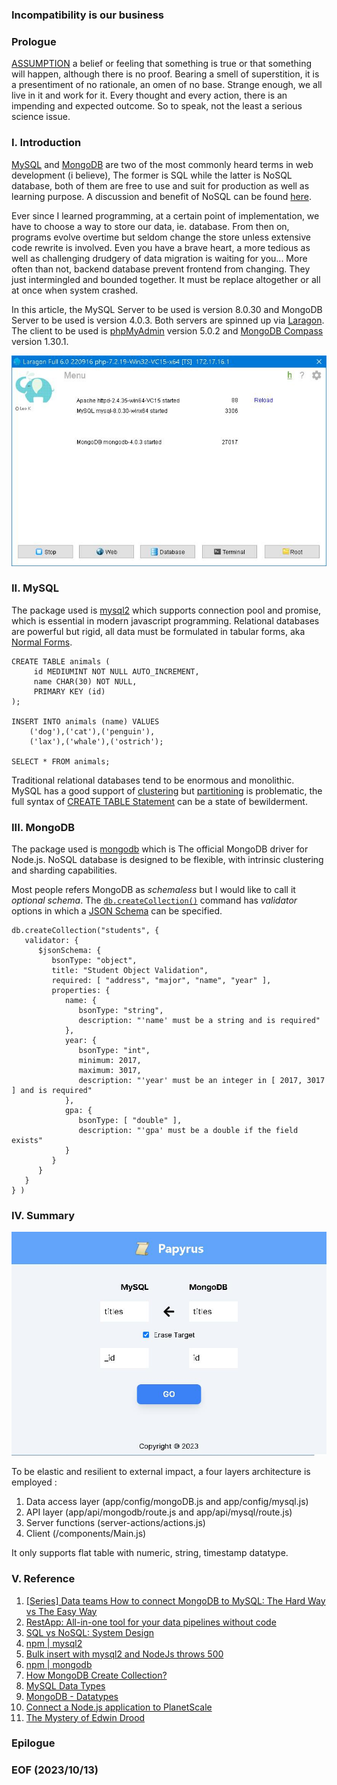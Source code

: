 ### Incompatibility is our business

### Prologue
[ASSUMPTION](https://www.oxfordlearnersdictionaries.com/definition/english/assumption?q=assumptions) a belief or feeling that something is true or that something will happen, although there is no proof. Bearing a smell of superstition, it is a presentiment of no rationale, an omen of no base. Strange enough, we all live in it and work for it. Every thought and every action, there is an impending and expected outcome. So to speak, not the least a serious science issue. 


### I. Introduction
[MySQL](https://www.mysql.com/) and [MongoDB](https://www.mongodb.com/) are two of the most commonly heard terms in web development (i believe), The former is SQL while the latter is NoSQL database, both of them are free to use and suit for production as well as learning purpose. A discussion and benefit of NoSQL can be found [here](https://www.mongodb.com/nosql-explained/nosql-vs-sql). 

Ever since I learned programming, at a certain point of implementation, we have to choose a way to store our data, ie. database. From then on, programs evolve overtime but seldom change the store unless extensive code rewrite is involved. Even you have a brave heart, a more tedious as well as challenging drudgery of data migration is waiting for you... More often than not, backend database prevent frontend from changing. They just intermingled and bounded together. It must be replace altogether or all at once when system crashed. 

In this article, the MySQL Server to be used is version 8.0.30 and MongoDB Server to be used is version 4.0.3. Both servers are spinned up via [Laragon](https://laragon.org/index.html). The client to be used is [phpMyAdmin](https://www.phpmyadmin.net/) version 5.0.2 and [MongoDB Compass](https://www.mongodb.com/products/tools/compass) version 1.30.1. 

![alt laragon](/img/laragon.JPG)


### II. MySQL
The package used is [mysql2](https://www.npmjs.com/package/mysql2) which supports connection pool and promise, which is essential in modern javascript programming. Relational databases are powerful but rigid, all data must be formulated in tabular forms, aka [Normal Forms](https://www.geeksforgeeks.org/normal-forms-in-dbms/). 
```
CREATE TABLE animals (
     id MEDIUMINT NOT NULL AUTO_INCREMENT,
     name CHAR(30) NOT NULL,
     PRIMARY KEY (id)
);

INSERT INTO animals (name) VALUES
    ('dog'),('cat'),('penguin'),
    ('lax'),('whale'),('ostrich');

SELECT * FROM animals;
```

Traditional relational databases tend to be enormous and monolithic. MySQL has a good support of [clustering](https://dev.mysql.com/doc/index-cluster.html) but [partitioning](Partitioning) is problematic, the full syntax of [CREATE TABLE Statement](https://dev.mysql.com/doc/refman/8.0/en/create-table.html) can be a state of bewilderment. 


### III. MongoDB
The package used is [mongodb](https://www.npmjs.com/package/mongodb) which is The official MongoDB driver for Node.js. NoSQL database is designed to be flexible, with intrinsic clustering and sharding capabilities. 

Most people refers MongoDB as *schemaless* but I would like to call it *optional schema*. The [`db.createCollection()`](https://www.mongodb.com/docs/manual/reference/method/db.createCollection/) command has *validator* options in which a [JSON Schema](https://www.mongodb.com/docs/manual/core/schema-validation/specify-json-schema/#std-label-schema-validation-json) can be specified. 

```
db.createCollection("students", {
   validator: {
      $jsonSchema: {
         bsonType: "object",
         title: "Student Object Validation",
         required: [ "address", "major", "name", "year" ],
         properties: {
            name: {
               bsonType: "string",
               description: "'name' must be a string and is required"
            },
            year: {
               bsonType: "int",
               minimum: 2017,
               maximum: 3017,
               description: "'year' must be an integer in [ 2017, 3017 ] and is required"
            },
            gpa: {
               bsonType: [ "double" ],
               description: "'gpa' must be a double if the field exists"
            }
         }
      }
   }
} )
```


### IV. Summary 
![alt Papyrus](/img/next-gate.JPG)

To be elastic and resilient to external impact, a four layers architecture is employed :

1. Data access layer (app/config/mongoDB.js and app/config/mysql.js)
2. API layer (app/api/mongodb/route.js and app/api/mysql/route.js)
3. Server functions (server-actions/actions.js)
4. Client (/components/Main.js)

It only supports flat table with numeric, string, timestamp datatype. 


### V. Reference
1. [[Series] Data teams How to connect MongoDB to MySQL: The Hard Way vs The Easy Way](https://restapp.io/blog/mongodb-to-mysql/#Method_2_A_Simpler_Approach_Utilizing_RestApp_to_Transfer_Data_from_MongoDB_to_MySQL)
2. [RestApp: All-in-one tool for your data pipelines without code](https://restapp.io/)
3. [SQL vs NoSQL: System Design](https://restapp.io/learn/sql-vs-nosql-system-design)
4. [npm | mysql2](https://www.npmjs.com/package/mysql2)
5. [Bulk insert with mysql2 and NodeJs throws 500](https://stackoverflow.com/questions/67672322/bulk-insert-with-mysql2-and-nodejs-throws-500)
6. [npm | mongodb](https://www.npmjs.com/package/mongodb)
7. [How MongoDB Create Collection?](https://www.knowledgehut.com/blog/web-development/mongodb-create-collection)
08. [MySQL Data Types](https://www.w3schools.com/mysql/mysql_datatypes.asp)
09. [MongoDB - Datatypes](https://www.tutorialspoint.com/mongodb/mongodb_datatype.htm)
10. [Connect a Node.js application to PlanetScale](https://planetscale.com/docs/tutorials/connect-nodejs-app)
11. [The Mystery of Edwin Drood](https://www.gutenberg.org/files/564/564-h/564-h.htm)


### Epilogue 


### EOF (2023/10/13)